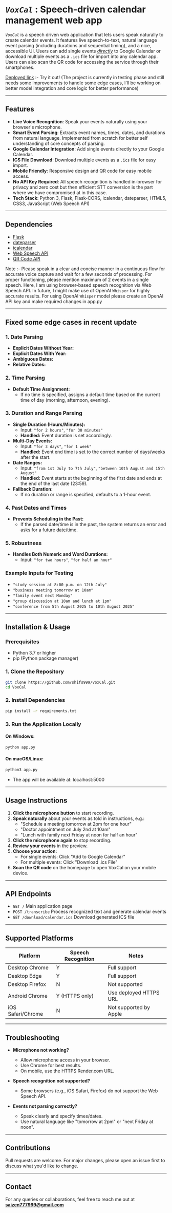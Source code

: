 # *`VoxCal`* : Speech-driven calendar management web app

*`VoxCal`* is a speech driven web application that lets users speak naturally to create calendar events. It features live speech-to-text, natural language event parsing (including durations and sequential timing), and a nice, accessible UI. Users can add single events <ins>*directly*</ins> to Google Calendar or download multiple events as a `.ics` file for import into any calendar app. Users can also scan the QR code for accessing the service through their smartphones.

[Deployed link](https://voxcal.onrender.com/) :-   Try it out! (The project is currently in testing phase and still needs some improvements to handle some edge cases, I'll be working on better model integration and core logic for better performance)

---

## Features

- **Live Voice Recognition**: Speak your events naturally using your browser's microphone.
- **Smart Event Parsing**: Extracts event names, times, dates, and durations from natural language. Implemented from scratch for better self understanding of core concepts of parsing.
- **Google Calendar Integration**: Add single events directly to your Google Calendar.
- **ICS File Download**: Download multiple events as a `.ics` file for easy import.
- **Mobile Friendly**: Responsive design and QR code for easy mobile access.
- **No API Key Required**: All speech recognition is handled in-browser for privacy and zero cost but then efficient STT conversion is the part where we have compromised at in this case.
- **Tech Stack**:  Python 3, Flask, Flask-CORS, icalendar, dateparser, HTML5, CSS3, JavaScript (Web Speech API)

---

## Dependencies

- [Flask](https://flask.palletsprojects.com/)
- [dateparser](https://dateparser.readthedocs.io/)
- [icalendar](https://icalendar.readthedocs.io/)
- [Web Speech API](https://developer.mozilla.org/en-US/docs/Web/API/Web_Speech_API)
- [QR Code API](https://goqr.me/api/)

Note :- Please speak in a clear and concise manner in a continuous flow for accurate voice capture and wait for a few seconds of processing. For proper functioning, please mention maximum of 2 events in a single speech. Here, I am using browser-based speech recognition via Web Speech API. In future, I might make use of OpenAI `Whisper` for highly accurate results. For using OpenAI `Whisper` model please create an OpenAI API key and make required changes in app.py

---

## Fixed some edge cases in recent update

### 1. **Date Parsing**
- **Explicit Dates Without Year:**  
- **Explicit Dates With Year:**  
- **Ambiguous Dates:**  
- **Relative Dates:**  

### 2. **Time Parsing**
- **Default Time Assignment:**  
  - If no time is specified, assigns a default time based on the current time of day (morning, afternoon, evening).

### 3. **Duration and Range Parsing**
- **Single Duration (Hours/Minutes):**  
  - Input: `"for 2 hours"`, `"for 30 minutes"`
  - **Handled:** Event duration is set accordingly.
- **Multi-Day Events:**  
  - Input: `"for 3 days"`, `"for 1 week"`
  - **Handled:** Event end time is set to the correct number of days/weeks after the start.
- **Date Ranges:**  
  - Input: `"from 1st July to 7th July"`, `"between 10th August and 15th August"`
  - **Handled:** Event starts at the beginning of the first date and ends at the end of the last date (23:59).
- **Fallback Duration:**  
  - If no duration or range is specified, defaults to a 1-hour event.

### 4. **Past Dates and Times**
- **Prevents Scheduling in the Past:**  
  - If the parsed date/time is in the past, the system returns an error and asks for a future date/time.

### 5. **Robustness**
- **Handles Both Numeric and Word Durations:**  
  - Input: `"for two hours"`, `"for half an hour"`
    
### Example Inputs for Testing

- `"study session at 8:00 p.m. on 12th July"`
- `"business meeting tomorrow at 10am"`
- `"family event next Monday"`
- `"group discussion at 10am and lunch at 1pm"`
- `"conference from 5th August 2025 to 10th August 2025"`

---

## Installation & Usage

### Prerequisites

- Python 3.7 or higher
- pip (Python package manager)

### 1. Clone the Repository

```bash
git clone https://github.com/shifs999/VoxCal.git
cd VoxCal
```

### 2. Install Dependencies

```bash
pip install -r requirements.txt
```

### 3. Run the Application Locally

#### On Windows:
```bash
python app.py
```

#### On macOS/Linux:
```bash
python3 app.py
```

- The app will be available at: localhost:5000

---

## Usage Instructions

1. **Click the microphone button** to start recording.
2. **Speak naturally** about your events as told in instructions, e.g.:
   - "Schedule a meeting tomorrow at 2pm for one hour"
   - "Doctor appointment on July 2nd at 10am"
   - "Lunch with family next Friday at noon for half an hour"
3. **Click the microphone again** to stop recording.
4. **Review your events** in the preview.
5. **Choose your action:**
   - For single events: Click "Add to Google Calendar"
   - For multiple events: Click "Download .ics File"
6. **Scan the QR code** on the homepage to open VoxCal on your mobile device.

---

## API Endpoints

- `GET /`  Main application page
- `POST /transcribe`  Process recognized text and generate calendar events
- `GET /download/calendar.ics`  Download generated ICS file

---

## Supported Platforms

| Platform         | Speech Recognition | Notes                        |
|------------------|-------------------|------------------------------|
| Desktop Chrome   | Y               | Full support                 |
| Desktop Edge     | Y                | Full support                 |
| Desktop Firefox  | N                | Not supported                |
| Android Chrome   | Y (HTTPS only)   | Use deployed HTTPS URL       |
| iOS Safari/Chrome| N                | Not supported by Apple       |

---

## Troubleshooting

- **Microphone not working?**
  - Allow microphone access in your browser.
  - Use Chrome for best results.
  - On mobile, use the HTTPS Render.com URL.

- **Speech recognition not supported?**
  - Some browsers (e.g., iOS Safari, Firefox) do not support the Web Speech API.

- **Events not parsing correctly?**
  - Speak clearly and specify times/dates.
  - Use natural language like "tomorrow at 2pm" or "next Friday at noon".

---

## Contributions 

Pull requests are welcome. For major changes, please open an issue first to discuss what you'd like to change.

---

## Contact

For any queries or collaborations, feel free to reach me out at **saizen777999@gmail.com**
